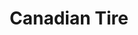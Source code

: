 ---
title: "Canadian Tire"
url: /toronto/canadian-tire-st-clair-avenue-west/
shop: Autowerkstatt
---